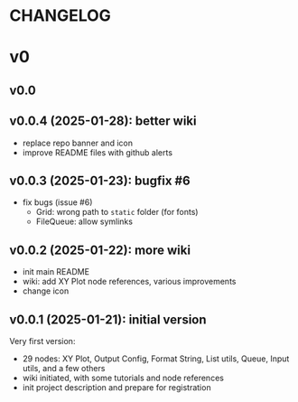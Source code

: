 # CHANGELOG

# v0

## v0.0

## v0.0.4 (2025-01-28): better wiki

- replace repo banner and icon
- improve README files with github alerts

## v0.0.3 (2025-01-23): bugfix #6

- fix bugs (issue #6)
  - Grid: wrong path to `static` folder (for fonts)
  - FileQueue: allow symlinks

## v0.0.2 (2025-01-22): more wiki

- init main README
- wiki: add XY Plot node references, various improvements
- change icon

## v0.0.1 (2025-01-21): initial version

Very first version:

- 29 nodes: XY Plot, Output Config, Format String, List utils, Queue, Input utils, and a few others
- wiki initiated, with some tutorials and node references
- init project description and prepare for registration
